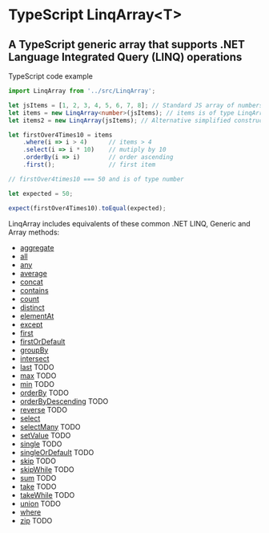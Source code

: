 # TypeScript LinqArray&lt;T&gt;
## A TypeScript generic array that supports .NET Language Integrated Query (LINQ) operations

TypeScript code example
```typescript
import LinqArray from '../src/LinqArray';

let jsItems = [1, 2, 3, 4, 5, 6, 7, 8]; // Standard JS array of numbers
let items = new LinqArray<number>(jsItems); // items is of type LinqArray<number>, constructed from the standard JS array of numbers
let items2 = new LinqArray(jsItems); // Alternative simplified constructor syntax still resulting in type LinqArray<number>, as the generic type is inferred from the type of the standard JS array items (number)

let firstOver4Times10 = items
    .where(i => i > 4)      // items > 4
    .select(i => i * 10)    // mutiply by 10
    .orderBy(i => i)        // order ascending
    .first();               // first item

// firstOver4times10 === 50 and is of type number

let expected = 50;

expect(firstOver4Times10).toEqual(expected);
```

LinqArray includes equivalents of these common .NET LINQ, Generic and Array methods:
- [aggregate](https://learn.microsoft.com/en-us/dotnet/api/system.linq.enumerable.aggregate)
- [all](https://learn.microsoft.com/en-us/dotnet/api/system.linq.enumerable.all)
- [any](https://learn.microsoft.com/en-us/dotnet/api/system.linq.enumerable.any)
- [average](https://learn.microsoft.com/en-us/dotnet/api/system.linq.enumerable.average)
- [concat](https://learn.microsoft.com/en-us/dotnet/api/system.linq.enumerable.concat)
- [contains](https://learn.microsoft.com/en-us/dotnet/api/system.linq.enumerable.contains)
- [count](https://learn.microsoft.com/en-us/dotnet/api/system.linq.enumerable.count)
- [distinct](https://learn.microsoft.com/en-us/dotnet/api/system.linq.enumerable.distinct)
- [elementAt](https://learn.microsoft.com/en-us/dotnet/api/system.linq.enumerable.elementAt)
- [except](https://learn.microsoft.com/en-us/dotnet/api/system.linq.enumerable.except)
- [first](https://learn.microsoft.com/en-us/dotnet/api/system.linq.enumerable.first)
- [firstOrDefault](https://learn.microsoft.com/en-us/dotnet/api/system.linq.enumerable.firstOrDefault)
- [groupBy](https://learn.microsoft.com/en-us/dotnet/api/system.linq.enumerable.groupBy)
- [intersect](https://learn.microsoft.com/en-us/dotnet/api/system.linq.enumerable.intersect)
- [last](https://learn.microsoft.com/en-us/dotnet/api/system.linq.enumerable.last) TODO
- [max](https://learn.microsoft.com/en-us/dotnet/api/system.linq.enumerable.max) TODO
- [min](https://learn.microsoft.com/en-us/dotnet/api/system.linq.enumerable.min) TODO
- [orderBy](https://learn.microsoft.com/en-us/dotnet/api/system.linq.enumerable.orderBy) TODO
- [orderByDescending](https://learn.microsoft.com/en-us/dotnet/api/system.linq.enumerable.orderByDescending) TODO
- [reverse](https://learn.microsoft.com/en-us/dotnet/api/system.linq.enumerable.reverse) TODO
- [select](https://learn.microsoft.com/en-us/dotnet/api/system.linq.enumerable.select)
- [selectMany](https://learn.microsoft.com/en-us/dotnet/api/system.linq.enumerable.selectMany) TODO
- [setValue](https://learn.microsoft.com/en-us/dotnet/api/system.array.setvalue) TODO
- [single](https://learn.microsoft.com/en-us/dotnet/api/system.linq.enumerable.single) TODO
- [singleOrDefault](https://learn.microsoft.com/en-us/dotnet/api/system.linq.enumerable.singleOrDefault) TODO
- [skip](https://learn.microsoft.com/en-us/dotnet/api/system.linq.enumerable.skip) TODO
- [skipWhile](https://learn.microsoft.com/en-us/dotnet/api/system.linq.enumerable.skipWhile) TODO
- [sum](https://learn.microsoft.com/en-us/dotnet/api/system.linq.enumerable.sum) TODO
- [take](https://learn.microsoft.com/en-us/dotnet/api/system.linq.enumerable.take) TODO
- [takeWhile](https://learn.microsoft.com/en-us/dotnet/api/system.linq.enumerable.takeWhile) TODO
- [union](https://learn.microsoft.com/en-us/dotnet/api/system.linq.enumerable.union) TODO
- [where](https://learn.microsoft.com/en-us/dotnet/api/system.linq.enumerable.where)
- [zip](https://learn.microsoft.com/en-us/dotnet/api/system.linq.enumerable.zip) TODO


